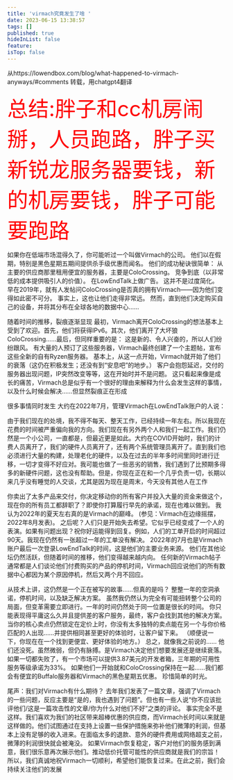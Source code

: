 ```yaml
---
title: 'virmach究竟发生了啥 '
date: 2023-06-15 13:38:57
tags: []
published: true
hideInList: false
feature: 
isTop: false
---
```

从https://lowendbox.com/blog/what-happened-to-virmach-anyways/#comments
转载，用chatgpt4翻译

<font color=red size=10>总结:胖子和cc机房闹掰，人员跑路，胖子买新锐龙服务器要钱，新的机房要钱，胖子可能要跑路</font>


如果你在低端市场混得久了，你可能听过一个叫做Virmach的公司。
他们以在假期，特别是黑色星期五期间提供杀手级优惠而闻名。
他们的成功秘诀很简单：
从主要的供应商那里租用便宜的服务器，主要是ColoCrossing。
竞争到底（以非常低的成本提供吸引人的价值）。
在LowEndTalk上做广告。
这并不是过度简化。
早在2019年，就有人发帖问ColoCrossing是否真的拥有Virmach——因为他们变得如此密不可分。
事实上，这也让他们走得非常远。
然而，直到他们决定购买自己的设备，并将其分布在全球各地的数据中心……

随着时间的推移，裂痕逐渐显现
最初，Virmach离开ColoCrossing的想法基本上受到了欢迎。首先，他们将获得IPv6。其次，他们离开了大坏狼ColoCrossing……最后，但同样重要的是：
这是新的、令人兴奋的，所以人们纷纷跟风。
有大量的人预订了这些服务器，Virmach最终创建了一个主题帖，宣布这些全新的自有Ryzen服务器。
基本上，从这一点开始，Virmach就开始了他们的衰落（这仍在积极发生；还没有到“安息吧”的地步。）
客户会抱怨延迟，交付的服务器出现问题，IP突然改变等等，这在开始时并不是问题。
这只看起来像是成长的痛苦，Virmach总是似乎有一个很好的理由来解释为什么会发生这样的事情，以及什么时候会解决……但显然裂痕正在形成


很多事情同时发生
大约在2022年7月，管理Virmach在LowEndTalk账户的人说：

由于我们现在的处境，我不得不每天、整天工作，已经持续一年左右。所以我现在花费的时间被严重偏向我的方向。我们现在有另外两个人和我们一起工作。我们仍然是一个小公司，一直都是，但最近更是如此。大约在COVID开始时，我们的计费人员离开了，我们的硬件人员离开了，还有两个系统管理员离开了。直到我们也必须进行大量的构建，处理老化的硬件，以及在过去的半年多时间里同时进行迁移，一切才变得不好应对。我可能也做了一些恶劣的销售，我们遇到了比预期多得多的新硬件问题，这也没有帮助。但是，你现在正在和一个几乎负责一切，长期以来几乎没有睡觉的人交谈，尤其是因为现在是周末，今天没有其他人在工作

你卖出了太多产品来交付，你决定移动你的所有客户并投入大量的资金来做这个，现在你的所有员工都辞职了？即使你打算履行早先的承诺，现在也难以做到。
我认为2022年的夏天左右真的是Virmach的巅峰。 (参见：Virmach在边缘摇摆，2022年8月发表)。
之后呢？人们只是开始失去希望。它似乎已经变成了一个人的表演。如果有问题出现？祝你好运能得到回复。例如，人们的工单开启的时间超过90天。我现在仍然有一张超过一年的工单没有解决。
2022年的7月也是Virmach账户最后一次登录LowEndTalk的时间，这是他们的主要业务来源。
他们在其他论坛仍然活跃，但随着时间的推移，他们变得越来越内向。
任何新的Virmach帖子通常都是人们谈论他们付费购买的产品的停机时间，Virmach回应说他们的所有数据中心都因为某个原因停机，然后又两个月不回应。


从技术上讲，这仍然是一个正在被写的故事……但真的是吗？
整整一年的空洞承诺，停机时间，以及缺乏解决方案。
虽然我仍然认为完全有可能扭转整个公司的局面，但变革需要立即进行。一年的时间仍然处于同一位置是很长的时间。
你只能表现得平庸这么久并且提供差的客户服务，最终，客户会找到其他的解决方案。当你的核心卖点仍然锁定在定价上时，你没有太多独特的卖点能在另一个与你价格匹配的人出现……并提供相同甚至更好的体验时，让客户留下来。
（顺便说一下，你现在在一个找到更便宜、更好体验的地方。）
总之，就像我之前说的……
他们还没死。虽然微弱，但仍有脉搏。是Virmach决定他们想要发展还是继续衰落。如果一切都失败了，有一个市场可以提供3.87美元的开发者箱，三年期的可用性服务等级承诺为33%。
如果他们一开始就和ColoCrossing保持在一起……我们都会有便宜的Buffalo服务器和Virmach的黑色星期五优惠。
珍惜简单的时光。


尾声：我们对Virmach有什么期待？
去年我们发表了一篇文章，强调了Virmach的一些问题，反应主要是“是的，我也遇到了问题”。但也有一些人说“你不应该批评他们/这是一篇攻击性的文章/你为什么对他们不好”之类的评论。
事实完全不是这样。我们喜欢为我们的社区带来超棒优惠的供应商，而Virmach长时间以来就是这样做的。他们试图通过在支持上设置一些保护措施来弥补他们微薄的利润，但基本上没有足够的收入进来。在面临太多的退款、意外的硬件费用或网络超支之前，微薄的利润很快就会被淹没。
如果Virmach恢复稳定，客户对他们的服务感到满意，我们很乐意再次展示他们。推动低价托管可能性的供应商就是我们的宗旨！
所以，我们真诚地祝Virmach一切顺利，希望他们能恢复过来。在此之前，我们会持续关注他们的发展


